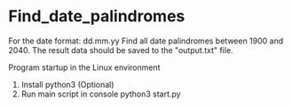 # Find_date_palindromes
For the date format: dd.mm.yy
Find all date palindromes between 1900 and 2040.
The result data should be saved to the "output.txt" file.

Program startup in the Linux environment
1. Install python3 (Optional)
2. Run main script in console
python3 start.py
